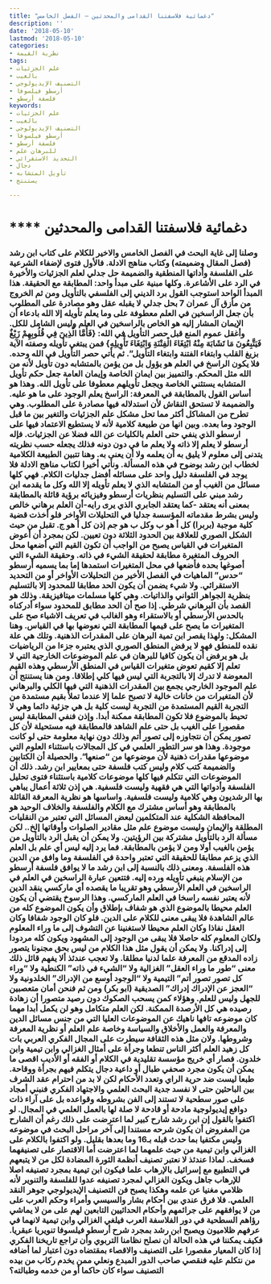 ```yaml
---
title: "دغمائية فلاسفتنا القدامى والمحدثين – الفصل الخامس"
description: ''
date: '2018-05-10'
lastmod: '2018-05-10'
categories:
- نظرية القيمة
tags:
- علم الجزئيات
- بالغيب
- التصنيف الإيديولوجي
- أرسطو فيلسوفا
- فلسفة أرسطو
keywords:
- علم الجزئيات
- بالغيب
- التصنيف الإيديولوجي
- أرسطو فيلسوفا
- فلسفة أرسطو
- للبرهان علم
- التحديد الاستقرائي
- دجال
- تأويل المتشابه
- يستنتج

---
```

# **** **دغمائية** فلاسفتنا القدامى والمحدثين

### وصلنا إلى غاية البحث في الفصل الخامس والاخير للكلام على كتاب ابن رشد (فصل المقال وضميمته) وكتاب مناهج الادلة. فالأول فتوى لإضفاء الشرعية على الفلسفة وأداتها المنطقية والضميمة حل جدلي لعلم الجزئيات والأخيرة في الرد على الأشاعرة. وكلها مبنية على مبدأ واحد: المطابقة مع الحقيقة. هذا المبدأ الواحد استوجب القول برد الديني إلى الفلسفي بالتأويل ومن ثم الخروج من مأزق آل عمران 7 بحل جدلي لا يقبله عقل وهو مصادرة على المطلوب بأن جعل الراسخين في العلم معطوفة على وما يعلم تأويله إلا الله بادعاء أن الإيمان المشار إليه هو الخاص بالراسخين في العلم وليس الشامل للكل. وأغقل عموم المنع قبل حصر التأويل في الله: {فَأَمَّا الَّذِينَ فِي قُلُوبِهِمْ زَيْغٌ فَيَتَّبِعُونَ مَا تَشَابَهَ مِنْهُ ابْتِغَاءَ الْفِتْنَةِ وَابْتِغَاءَ تَأْوِيلِهِ} فمن يبتغي تأويله وصفته الآية بزيغ القلب وابتغاء الفتنة وابتغاء التأويل”. ثم يأتي حصر التأويل في الله وحده. فلا يكون الراسخ في العلم هو يؤول بل من يؤمن بالمتشابه دون تأويل لأنه من الله مثل المحكم. والتمييز بين ايمان الخاصة وإيمان العامة جعل حكم تأويل المتشابه يستثني الخاصة ويجعل تأويلهم معطوفا على تأويل الله. وهذا هو أساس القول بالمطابقة في المعرفة: الراسخ يعلم الوجود على ما هو عليه. والضميمة لا تستحق النقاش لأن استدلاله فيها مصادرة على المطلوب. وهي تطرح من المشاكل أكثر مما تحل مشكل علم الجزئيات والتغير بين ما قبل الوجود وما بعده. وبين انها من طبيعة كلامية لأنه لا يستطيع الاعتماد فيها على ارسطو الذي ينفي حتى العلم بالكليات عن الله فضلا عن الجزئيات. فإله أرسطو لا يعلم إلا ذاته ولا يعلم ما في دون دونه فذلك يجعله حسب نظريته يتدنى إلى معلوم لا يليق به أن يعلمه ولا أن يعنى به. وهنا تتبين الطبيعة الكلامية لخطاب ابن رشد بوضوح في هذه المسألة. ونأتي أخيرا لكتاب مناهج الادلة فلا يوجد في الفلسفة دليل واحد على مسائله أفضل جدليات الكلام. فهي كلها مسائل من الغيب أو من المتشابه الذي لا يعلم تأويله إلا الله وكل ما يقدمه ابن رشد مبني على التسليم بنظريات أرسطو وفيزيائه برؤية قائلة بالمطابقة بمعنى أنه يعتقد -كما يعتقد الجابري الذي يرى رايه-أن العلم برهاني خالص وليس بشرط مقدماته المؤسسة جدليا في التحليلات الأواخر فلو أخذت قضية كلية موجبة (بربرا) كل أ هو ب وكل ب هو جم إذن كل أ هو ج. تقبل من حيث الشكل الصوري للعلاقة بين الحدود الثلاثة دون تعيين. لكن بمجرد أن أعوض المتغيرات في القياس يصبح من الواجب أن تكون القيم التي أضعها محل الحروف المتغيرة مطابقة لحقيقة الشيء في ذاته. وحقيقة الشيء التي أصوغها بحده فأضعها في محل المتغيرات استمدها إما بما يسميه أرسطو “حدس” الماهيات في الفصل الأخير من التحليلات الأواخر أو من التحديد الاستقرائي. ولا شيء يضمن أن يكون الحد مطابقا للمحدود إلا بالتسليم بنظرية الجواهر الثواني والذاتيات. وهي كلها مسلمات ميتافيزيقة. وذلك هو القصد بأن البرهاني شرطي. إذا صح أن الحد مطابق للمحدود سواء أدركناه بالحدس الأرسطي أو بالاستقراء وهو الغالب في تعريف الاشياء صح على المتغيرات ما يصح على قيمها المطابقة التي نعوضها بها في القياس. وهنا المشكل: ولهذا يقصر ابن تمية البرهان على المقدرات الذهنية. وتلك هي علة نقده للمنطق فهو لا يرفض المنطق الصوري الذي يعتبره جزءا من الرياضيات بل هو يرفض أن يكون كافيا للبرهان في علم الموضوعات الخارجية التي لا تعلم إلا كقيم تعوض متغيرات القياس في المنطق الأرسطي وهذه القيم المعوضة لا تدرك إلا بالتجربة التي ليس فيها كلي إطلاقا. ومن هنا يستنتج أن علم الموجود الخارجي يجمع بين المقدرات الذهنية التي فيها الكلي والبرهاني لأن المتغيرات من خانات خالية لا تصبح علما إلا عندما تملأ بقيم مستمدة من التجربة القيم المستمدة من التجربة ليست كلية بل هي جزئية دائما وهي لا تحيط بالموضوع فلا تكون المطابقة ممكنة أبدا. وإذن فنفي المطابقة ليس مقصورا على الغيب بل حتى علم الشاهد فالمطابقة فيه مستحيلة لأن كل تصور يمكن أن نتجاوزه إلى تصور أتم وذلك دون نهاية معلومة حتى لو كانت موجودة. وهذا هو سر التطور العلمي في كل المجالات باستثناء العلوم التي موضوعها مقدرات ذهنية لأن موضوعها من “صنعها”. والحصيلة أن الكتابين والضميمة كتب كلام وليس كتب فلسفة حتى بمعايير ابن رشد. ذلك أن الموضوعات التي تتكلم فيها كلها موضوعات كلامية باستثناء فتوى تحليل الفلسفة وأدواتها التي هي فقهية وليست فلسفية. هي إذن ثلاثة أعمال يباهي بها الرشديون وهي كلامية وليست فلسفية. واساسها هو نظرية المعرفة القائلة بالمطابقة وهو أساس مشترك مع الكلام والفلسفة والخلاف الوحيد هو المحافظة الشكلية عند المتكلمين لبعض المسائل التي تعتبر من النقليات المطلقة والإيمان وليست موضوع علم مثل مقادير الصلوات وأوقاتها إلخ.. لكن مسألة الرد بالتأويل مشتركة بين الرؤيتين. ولا يمكن أن يقبل الرد بالتأويل من يؤمن بالغيب أولا ومن لا يؤمن بالمطابقة. فما يرد إليه ليس أي علم بل العلم الذي يزعم مطابقا للحقيقة التي تعتبر واحدة في الفلسفة وما وافق من الدين هذه الفلسفة. ومعنى ذلك بالنسبة إلى ابن رشد ما لا يوافق فلسفة أرسطو من الإسلام ينبغي تأويله ورده إليه. فتتعين عبارة الراسخين في العلم في الراسخين في العلم الأرسطي وهو تقريبا ما يقصده أي ماركسي ينقد الدين لأنه يعتبر نفسه راسخا في العلم الماركسي. وهذا الرسوخ يقتضي أن يكون العلم محيطا بالموضوع الذي هو شفاف بإطلاق وأن يكون الموضوع كله من عالم الشاهدة فلا يبقى معنى للكلام على الدين. فلو كان الوجود شفافا وكان العقل نفاذا وكان العلم محيطا لاستغنينا عن التشوف إلى ما وراء المعلوم ولكان المعلوم كله حاصلا فلا يبقى من الوجود إلى المشهود ويكون كله مردودا إلى إدراكنا. ولا يمكن أن يقول مثل هذا الكلام من ليس بحق مجنونا يتصور زاده المدقع من المعرفة علما لدنيا مطلقا. ولا تعجب عندئذ ألا يفهم قائل ذلك معنى “طور ما وراء العقل” الغزالية ولا “الشيء في ذاته” الكنطية ولا “وراء كل تصور تصور أتم” التيمية ولا “الوجود أوسع من الإدراك” الخلدونية ولا “العجز عن الإدراك إدراك” الصديقية (ابو بكر) ومن ثم فنحن أمان متعصبين للجهل وليس للعلم. وهؤلاء كمن يسحب الصكوك دون رصيد متصورا أن زهادة رصيده هي كل الأرصدة الممكنة. لكن العلم متكامل وهو لن يكمل أبدا مهما كان موضوعه تافها ناهيك عن الموضوعات العليا التي من جنس مسائل الدين والمعرفة والعمل والأخلاق والسياسة وخاصة علم العلم أو نظرية المعرفة وشروطها. ولان مثل هذه الثقافة سيطرت على المجال الفكري العربي بات كل زهيد العلم أكثر الناس تنطعا وجرأة على أمثال الغزالي وابن تيمية وابن خلدون. فصار أي خريج مؤسسة تقليدية في الكلام أو الفقه أو الأديب اقصى ما يمكن أن يكون مجرد صحفي طبال أو داعية دجال يتكلم فيهم بجرأة ووقاحة. طبعا ليست ضد حرية الراي وتعدد الأحكام لكن لا بد من احترام عقد الشرف بين الباحثين حتى لا نفسد جدية البحث العلمي والاجتهاد الفكري فنبني أمجاد على صور سطحية لا تستند إلى الفن بشروطه وقواعده بل على آراء ذات دوافع إيديولوجية مادحة أو قادحة لا صلة لها بالعمل العلمي في المجال. لو اكتفوا بالقول إن ابن رشد شارح كبير لما اعترضت على ذلك رغم أن الشارح من المفروض أن يكون شرحه مستندا إلى آخر مراحل البحث في موضوعه وليس مكتفيا بما حدث قبله بـ16 وما بعدها بقليل. ولو اكتفوا بالكلام على الغزالي وابن تيمية من حيث علمهما لما اعترضت أما الاقتصار على تصنيفهما فسخف. لماذا عندئذ لا نعتبر تصنيف أنظمة الثورة المضادة لكل من لا يتبعهم في التطبيع مع إسرائيل بالإرهاب علما فيكون ابن تيمية بمجرد تصنيفه اصلا للإرهاب جاهل ويكون الغزالي لمجرد تصنيفه عدوا للفلسفة والتنوير لأنه ظلامي مغنيا عن علمه وهكذا يصبح فن التصنيف الإيديولوجي جوهر النقد العلمي. فلا فرق عندي بين أحكام بشار والسيسي وأمراء وحكم العرب على من لا يوافقهم على جرائمهم وأحكام الحداثيين التابعين لهم على من لا يماشي رؤاهم السطحية في دور الفلاسفة العرب فيلغي الغزالي وابن تيمية لانهما في عرفهم ظلاميون ويصبح ابن رشد بمجرد شرح أرسطو فيلسوفا تنويريا عبقريا. فكيف يمكننا في هذه الحالة أن نصلح نظامنا التربوي وأن تراجع تاريخنا الفكري إذا كان المعيار مقصورا على التصنيف والاقصاء بمقتضاه دون اعتبار لما أضافه من نتكلم عليه فنقصي صاحب الدور المبدع ونعلي ممن يخدم ركاب من بيده التصنيف سواء كان حاكما أو من خدمه وطبالته؟

###